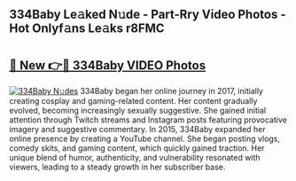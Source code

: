 ## 334Baby Le𝚊ked N𝚞de - Part-Rry Video Photos - Hot Onlyf𝚊ns Le𝚊ks r8FMC

# <h2><a href="http://ac4508.deff.icu/?id=334Baby">🔗 New 👉🔴 334Baby VIDEO Photos</a></h2>

[![334Baby N𝚞des](https://i.imgur.com/rIISA9y.gif)](http://ac4508.deff.icu/?id=334Baby)
334Baby began her online journey in 2017, initially creating cosplay and gaming-related content. Her content gradually evolved, becoming increasingly sexually suggestive. She gained initial attention through Twitch streams and Instagram posts featuring provocative imagery and suggestive commentary. In 2015, 334Baby expanded her online presence by creating a YouTube channel. She began posting vlogs, comedy skits, and gaming content, which quickly gained traction. Her unique blend of humor, authenticity, and vulnerability resonated with viewers, leading to a steady growth in her subscriber base.
